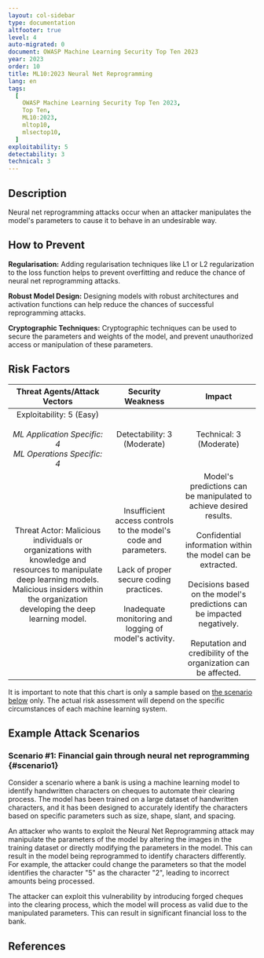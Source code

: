 ```yaml
---
layout: col-sidebar
type: documentation
altfooter: true
level: 4
auto-migrated: 0
document: OWASP Machine Learning Security Top Ten 2023
year: 2023
order: 10
title: ML10:2023 Neural Net Reprogramming
lang: en
tags:
  [
    OWASP Machine Learning Security Top Ten 2023,
    Top Ten,
    ML10:2023,
    mltop10,
    mlsectop10,
  ]
exploitability: 5
detectability: 3
technical: 3
---
```


## Description

Neural net reprogramming attacks occur when an attacker manipulates the model\'s
parameters to cause it to behave in an undesirable way.

## How to Prevent

**Regularisation:** Adding regularisation techniques like L1 or L2
regularization to the loss function helps to prevent overfitting and reduce the
chance of neural net reprogramming attacks.

**Robust Model Design:** Designing models with robust architectures and
activation functions can help reduce the chances of successful reprogramming
attacks.

**Cryptographic Techniques:** Cryptographic techniques can be used to secure the
parameters and weights of the model, and prevent unauthorized access or
manipulation of these parameters.

## Risk Factors

|                                                                                       Threat Agents/Attack Vectors                                                                                        |                                                                                 Security Weakness                                                                                 |                                                                                                                                             Impact                                                                                                                                              |
| :-------------------------------------------------------------------------------------------------------------------------------------------------------------------------------------------------------: | :-------------------------------------------------------------------------------------------------------------------------------------------------------------------------------: | :---------------------------------------------------------------------------------------------------------------------------------------------------------------------------------------------------------------------------------------------------------------------------------------------: |
|                                                      Exploitability: 5 (Easy) <br><br> _ML Application Specific: 4_ <br> _ML Operations Specific: 4_                                                      |                                                                            Detectability: 3 (Moderate)                                                                            |                                                                                                                                     Technical: 3 (Moderate)                                                                                                                                     |
| Threat Actor: Malicious individuals or organizations with knowledge and resources to manipulate deep learning models. <br> Malicious insiders within the organization developing the deep learning model. | Insufficient access controls to the model's code and parameters. <br><br> Lack of proper secure coding practices. <br><br> Inadequate monitoring and logging of model's activity. | Model's predictions can be manipulated to achieve desired results. <br><br>Confidential information within the model can be extracted. <br><br> Decisions based on the model's predictions can be impacted negatively. <br><br> Reputation and credibility of the organization can be affected. |

It is important to note that this chart is only a sample based on
[the scenario below](#scenario1) only. The actual risk assessment will depend on
the specific circumstances of each machine learning system.

## Example Attack Scenarios

### Scenario \#1: Financial gain through neural net reprogramming {#scenario1}

Consider a scenario where a bank is using a machine learning model to identify
handwritten characters on cheques to automate their clearing process. The model
has been trained on a large dataset of handwritten characters, and it has been
designed to accurately identify the characters based on specific parameters such
as size, shape, slant, and spacing.

An attacker who wants to exploit the Neural Net Reprogramming attack may
manipulate the parameters of the model by altering the images in the training
dataset or directly modifying the parameters in the model. This can result in
the model being reprogrammed to identify characters differently. For example,
the attacker could change the parameters so that the model identifies the
character "5" as the character "2", leading to incorrect amounts being
processed.

The attacker can exploit this vulnerability by introducing forged cheques into
the clearing process, which the model will process as valid due to the
manipulated parameters. This can result in significant financial loss to the
bank.

## References
